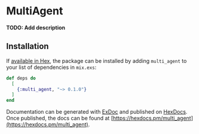 # MultiAgent

**TODO: Add description**

## Installation

If [available in Hex](https://hex.pm/docs/publish), the package can be installed
by adding `multi_agent` to your list of dependencies in `mix.exs`:

```elixir
def deps do
  [
    {:multi_agent, "~> 0.1.0"}
  ]
end
```

Documentation can be generated with [ExDoc](https://github.com/elixir-lang/ex_doc)
and published on [HexDocs](https://hexdocs.pm). Once published, the docs can
be found at [https://hexdocs.pm/multi_agent](https://hexdocs.pm/multi_agent).

